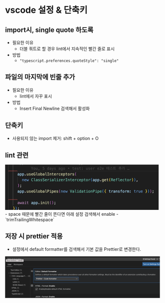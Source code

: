 # vscode 설정 & 단축키

## import시, single quote 하도록

- 필요한 이유
  - 더블 쿼트로 할 경우 lint에서 지속적인 빨간 줄로 표시
- 방법
  - `"typescript.preferences.quoteStyle": "single"`

## 파일의 마지막에 빈줄 추가

- 필요한 이유
  - lint에서 자꾸 표시
- 방법
  - Insert Final Newline 검색해서 활성화

## 단축키

- 사용되지 않는 import 제거: shift + option + O

## lint 관련

<img src="https://github.com/programmer-sjk/TIL/blob/main/images/ide/8_lint_space.png" width="500">
- space 때문에 빨간 줄이 뜬다면 아래 설정 검색해서 enable
  - `trimTrailingWhitespace`

## 저장 시 prettier 적용

- 설정에서 default formatter를 검색해서 기본 값을 Prettier로 변경한다.

 <img src="https://github.com/programmer-sjk/TIL/blob/main/images/ide/save_prettier.png" width="600">
